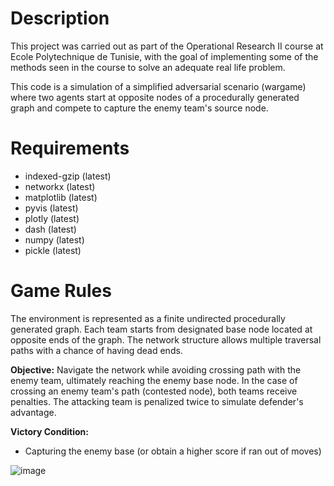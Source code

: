 # Description
This project was carried out as part of the Operational Research II course at Ecole Polytechnique de Tunisie, with the goal of implementing some of the methods seen in the course to solve an adequate real life problem.

This code is a simulation of a simplified adversarial scenario (wargame) where two agents start at opposite nodes of a procedurally generated graph and compete to capture the enemy team's source node. 

# Requirements
- indexed-gzip (latest)
- networkx (latest)
- matplotlib (latest)
- pyvis (latest)
- plotly (latest)
- dash (latest)
- numpy (latest)
- pickle (latest)

# Game Rules
The environment is represented as a finite undirected procedurally generated graph. Each team starts from designated base node located at opposite ends of the graph. The network structure allows multiple traversal paths with a chance of having dead ends.

**Objective:** Navigate the network while avoiding crossing path with the enemy team, ultimately reaching the enemy base node.
In the case of crossing an enemy team's path (contested node), both teams receive penalties. The attacking team is penalized twice to simulate defender's advantage.

**Victory Condition:**
- Capturing the enemy base (or obtain a higher score if ran out of moves)

![image](https://github.com/user-attachments/assets/95048827-d6d1-49d3-9e38-dada193145a4)


